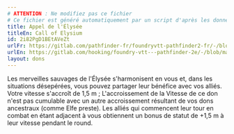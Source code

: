 ```yaml
---
# ATTENTION : Ne modifiez pas ce fichier
# Ce fichier est généré automatiquement par un script d'après les données du module Foundry VTT officiel et de sa traduction
title: Appel de l'Élysée
titleEn: Call of Elysium
id: 2i82PgD1BEtAVeZt
urlFr: https://gitlab.com/pathfinder-fr/foundryvtt-pathfinder2-fr/-/blob/master/data/feats/2i82PgD1BEtAVeZt.htm
urlEn: https://gitlab.com/hooking/foundry-vtt---pathfinder-2e/-/blob/master/packs/data/feats.db/call-of-elysium.json
layout: dons
---
```

Les merveilles sauvages de l'Élysée s'harmonisent en vous et, dans les situations désepérées, vous pouvez partager leur bénéfice avec vos alliés. Votre vitesse s'accroît de 1,5 m ; L'accroissement de la Vitesse de ce don n'est pas cumulable avec un autre accroissement résultant de vos dons ancestraux (comme Elfe preste). Les alliés qui commencent leur tour en combat en étant adjacent à vous obtiennent un bonus de statut de +1,5 m à leur vitesse pendant le round.

